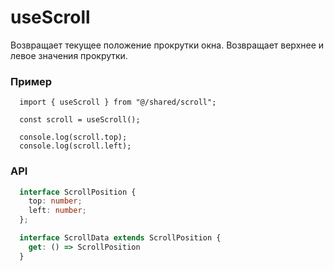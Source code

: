 # useScroll

Возвращает текущее положение прокрутки окна.
Возвращает верхнее и левое значения прокрутки.

### Пример 

```tsx
  import { useScroll } from "@/shared/scroll";
  
  const scroll = useScroll();

  console.log(scroll.top);
  console.log(scroll.left);
```

### API

```ts
  interface ScrollPosition {
    top: number;
    left: number;
  };

  interface ScrollData extends ScrollPosition {
    get: () => ScrollPosition
  }
```


